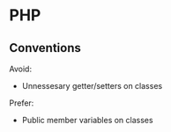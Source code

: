 PHP
===

Conventions
-----------

Avoid:
 + Unnessesary getter/setters on classes

Prefer:
 + Public member variables on classes
